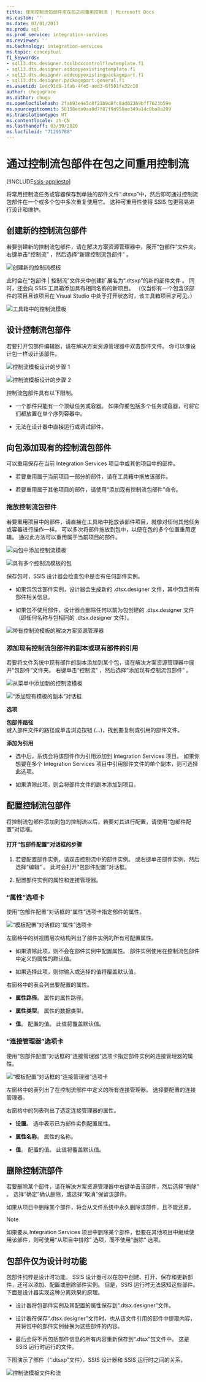 ```yaml
---
title: 使用控制流包部件来在包之间重用控制流 | Microsoft Docs
ms.custom: ''
ms.date: 03/01/2017
ms.prod: sql
ms.prod_service: integration-services
ms.reviewer: ''
ms.technology: integration-services
ms.topic: conceptual
f1_keywords:
- sql13.dts.designer.toolboxcontrolflowtemplate.f1
- sql13.dts.designer.addcopyexistingtemplate.f1
- sql13.dts.designer.addcopyexistingpackagepart.f1
- sql13.dts.designer.packagepart.general.f1
ms.assetid: 1edc91d9-1fab-4fe5-aed3-6f581fe32c18
author: chugugrace
ms.author: chugu
ms.openlocfilehash: 2fa693e4e5c8f21b9d8fc8ad02369bff7623b59e
ms.sourcegitcommit: 58158eda0aa0d7f87f9d958ae349a14c0ba8a209
ms.translationtype: HT
ms.contentlocale: zh-CN
ms.lasthandoff: 03/30/2020
ms.locfileid: "71295788"
---
```

# <a name="reuse-control-flow-across-packages-by-using-control-flow-package-parts"></a>通过控制流包部件在包之间重用控制流

[!INCLUDE[ssis-appliesto](../includes/ssis-appliesto-ssvrpluslinux-asdb-asdw-xxx.md)]


  将常用控制流任务或容器保存到单独的部件文件“.dtsxp”中，然后即可通过控制流包部件在一个或多个包中多次重复使用它。 这种可重用性使得 SSIS 包更容易进行设计和维护。  
  
## <a name="create-a-new-control-flow-package-part"></a>创建新的控制流包部件  
 若要创建新的控制流包部件，请在解决方案资源管理器中，展开“包部件”文件夹。  右键单击“控制流”  ，然后选择“新建控制流包部件”  。  
  
 ![创建新的控制流模板](../integration-services/media/control-flow-templates-create-new.png "创建新的控制流模板")  
  
 此时会在“包部件 | 控制流”文件夹中创建扩展名为“.dtsxp”的新的部件文件  。 同时，还会向 SSIS 工具箱添加具有相同名称的新项目。 （仅当你有一个包含该部件的项目且该项目在 Visual Studio 中处于打开状态时，该工具箱项目才可见。）  
  
 ![工具箱中的控制流模板](../integration-services/media/control-flow-templates-in-toolbox.png "工具箱中的控制流模板")  
  
## <a name="design-a-control-flow-package-part"></a>设计控制流包部件  
 若要打开包部件编辑器，请在解决方案资源管理器中双击部件文件。 你可以像设计包一样设计该部件。  
  
 ![控制流模板设计的步骤 1](../integration-services/media/control-flow-template-design-step-1.png "控制流模板设计的步骤 1")  
  
 ![控制流模板设计的步骤 2](../integration-services/media/control-flow-template-design-step-2.png "控制流模板设计的步骤 2")  
  
 控制流包部件具有以下限制。  
  
-   一个部件只能有一个顶级任务或容器。 如果你要包括多个任务或容器，可将它们都放置在单个序列容器中。  
  
-   无法在设计器中直接运行或调试部件。  
  
## <a name="add-an-existing-control-flow-package-part-to-a-package"></a>向包添加现有的控制流包部件  
 可以重用保存在当前 Integration Services 项目中或其他项目中的部件。  
  
-   若要重用属于当前项目一部分的部件，请在工具箱中拖放该部件。  
  
-   若要重用属于其他项目的部件，请使用“添加现有控制流包部件”命令。   
  
### <a name="drag-and-drop-a-control-flow-package-part"></a>拖放控制流包部件  
 若要重用项目中的部件，请直接在工具箱中拖放该部件项目，就像对任何其他任务或容器进行操作一样。 可以多次将部件拖放到包中，以便在包的多个位置重用逻辑。 通过此方法可以重用属于当前项目的部件。  
  
 ![向包中添加控制流模板](../integration-services/media/control-flow-templates-add-to-package.png "向包中添加控制流模板")  
  
 ![具有多个控制流模板的包](../integration-services/media/control-flow-templates-in-package.png "具有多个控制流模板的包")  
  
 保存包时，SSIS 设计器会检查包中是否有任何部件实例。  
  
-   如果包包含部件实例，设计器会生成新的 .dtsx.designer 文件，其中包含所有部件相关信息。  
  
-   如果包不使用部件，设计器会删除任何以前为包创建的 .dtsx.designer 文件（即任何名称与包相同的 .dtsx.designer 文件）。  
  
 ![带有控制流模板的解决方案资源管理器](../integration-services/media/control-flow-templates-in-solution-explorer.png "带有控制流模板的解决方案资源管理器")  
  
### <a name="add-a-copy-of-an-existing-control-flow-package-part-or-a-reference-to-an-existing-part"></a>添加现有控制流包部件的副本或现有部件的引用  
 若要将文件系统中现有部件的副本添加到某个包，请在解决方案资源管理器中展开“包部件”文件夹。  右键单击“控制流”  ，然后选择“添加现有控制流包部件”  。  
  
 ![从菜单中添加新的控制流模板](../integration-services/media/control-flow-templates-add-from-menu.png "从菜单中添加新的控制流模板")  
  
 ![“添加现有模板的副本”对话框](../integration-services/media/control-flow-templates-add-copy-dialog.png "“添加现有模板的副本”对话框")  
  
 **选项**  
  
 **包部件路径**  
 键入部件文件的路径或单击浏览按钮 (…)，找到要复制或引用的部件文件。  
  
 **添加为引用**  
 -   选中后，系统会将该部件作为引用添加到 Integration Services 项目。 如果你想要在多个 Integration Services 项目中引用部件文件的单个副本，则可选择此选项。  
  
-   如果清除此项，则会将部件文件的副本添加到项目。  
  
## <a name="configure-a-control-flow-package-part"></a>配置控制流包部件  
 将控制流包部件添加到包的控制流以后，若要对其进行配置，请使用“包部件配置”对话框。   
  
#### <a name="to-open-the-package-part-configuration-dialog-box"></a>打开“包部件配置”对话框的步骤  
  
1.  若要配置部件实例，请双击控制流中的部件实例。 或右键单击部件实例，然后选择“编辑”  。 此时会打开“包部件配置”对话框。   
  
2.  配置部件实例的属性和连接管理器。  
  
### <a name="properties-tab"></a>“属性”选项卡  
 使用“包部件配置”对话框的“属性”选项卡指定部件的属性。    
  
 ![“模板配置”对话框的“属性”选项卡](../integration-services/media/template-configuration-properties-tab.png "“模板配置”对话框的“属性”选项卡")  
  
 左窗格中的树视图层次结构列出了部件实例的所有可配置属性。  
  
-   如果清除此项，则不会在部件实例中配置属性。 部件实例使用在控制流包部件中定义的属性的默认值。  
  
-   如果选择此项，则你输入或选择的值将覆盖默认值。  
  
 右窗格中的表会列出要配置的属性。  
  
-   **属性路径**。 属性的属性路径。  
  
-   **属性类型**。 属性的数据类型。  
  
-   **值**。 配置的值。 此值将覆盖默认值。  
  
### <a name="connection-managers-tab"></a>“连接管理器”选项卡  
 使用“包部件配置”对话框的“连接管理器”选项卡指定部件实例的连接管理器的属性。  
  
 ![“模板配置”对话框的“连接管理器”选项卡](../integration-services/media/template-configuration-connection-managers-tab.png "“模板配置”对话框的“连接管理器”选项卡")  
  
 左窗格中的表列出了在控制流部件中定义的所有连接管理器。 选择要配置的连接管理器。  
  
 右窗格中的列表列出了选定连接管理器的属性。  
  
-   **设置**。 选中表示已为部件实例配置属性。  
  
-   **属性名称**。 属性的名称。  
  
-   **值**。 配置的值。 此值将覆盖默认值。  
  
## <a name="delete-a-control-flow-part"></a>删除控制流部件  
 若要删除某个部件，请在解决方案资源管理器中右键单击该部件，然后选择“删除”  。 选择“确定”确认删除，或选择“取消”保留该部件。    
  
 如果从项目中删除某个部件，将会从文件系统中永久删除该部件，且不能还原。  
  
> [!NOTE]  
>  如果要从 Integration Services 项目中删除某个部件，但要在其他项目中继续使用该部件，则可使用“从项目中排除”  选项，而不使用“删除”  选项。  
  
## <a name="package-parts-are-a-design-time-feature-only"></a>包部件仅为设计时功能  
 包部件纯粹是设计时功能。 SSIS 设计器可以在包中创建、打开、保存和更新部件，还可以添加、配置或删除部件实例。 但是，SSIS 运行时无法感知这些部件。 下面是设计器实现这种分离效果的原理。  
  
-   设计器将包部件实例及其配置的属性保存到“.dtsx.designer”文件。  
  
-   设计器在保存“.dtsx.designer”文件时，也从该文件引用的部件中提取内容，并将包中的部件实例替换为这些部件的内容。  
  
-   最后会将不再包括部件信息的所有内容重新保存到“.dtsx”包文件中。 这是 SSIS 运行时运行的文件。  
  
 下图演示了部件（“.dtsxp”文件）、SSIS 设计器和 SSIS 运行时之间的关系。  
  
 ![控制流模板文件和流](../integration-services/media/control-flow-templates-intro.png "控制流模板文件和流")  
  
  

